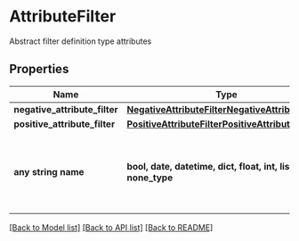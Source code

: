# AttributeFilter

Abstract filter definition type attributes

## Properties
Name | Type | Description | Notes
------------ | ------------- | ------------- | -------------
**negative_attribute_filter** | [**NegativeAttributeFilterNegativeAttributeFilter**](NegativeAttributeFilterNegativeAttributeFilter.md) |  | [optional] 
**positive_attribute_filter** | [**PositiveAttributeFilterPositiveAttributeFilter**](PositiveAttributeFilterPositiveAttributeFilter.md) |  | [optional] 
**any string name** | **bool, date, datetime, dict, float, int, list, str, none_type** | any string name can be used but the value must be the correct type | [optional]

[[Back to Model list]](../README.md#documentation-for-models) [[Back to API list]](../README.md#documentation-for-api-endpoints) [[Back to README]](../README.md)


